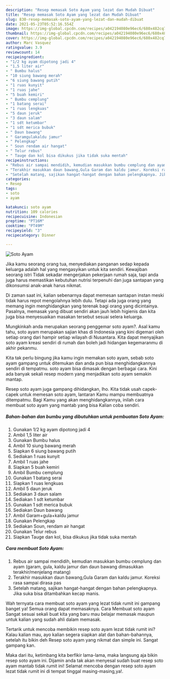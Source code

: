 ```yaml
---
description: "Resep memasak Soto Ayam yang lezat dan Mudah Dibuat"
title: "Resep memasak Soto Ayam yang lezat dan Mudah Dibuat"
slug: 830-resep-memasak-soto-ayam-yang-lezat-dan-mudah-dibuat
date: 2021-05-23T05:52:16.554Z
image: https://img-global.cpcdn.com/recipes/a042194080e96ec6/680x482cq70/soto-ayam-foto-resep-utama.jpg
thumbnail: https://img-global.cpcdn.com/recipes/a042194080e96ec6/680x482cq70/soto-ayam-foto-resep-utama.jpg
cover: https://img-global.cpcdn.com/recipes/a042194080e96ec6/680x482cq70/soto-ayam-foto-resep-utama.jpg
author: Marc Vasquez
ratingvalue: 3.9
reviewcount: 14
recipeingredient:
- "1/2 kg ayam dipotong jadi 4"
- "1,5 liter air"
- " Bumbu halus"
- "10 siung bawang merah"
- "6 siung bawang putih"
- "1 ruas kunyit"
- "1 ruas jahe"
- "5 buah kemiri"
- " Bumbu cemplung"
- "1 batang serai"
- "1 ruas lengkuas"
- "5 daun jeruk"
- "3 daun salam"
- "1 sdt ketumbar"
- "1 sdt merica bubuk"
- " Daun bawang"
- " Garamgulakaldu jamur"
- " Pelengkap"
- " Soun rendam air hangat"
- " Telur rebus"
- " Tauge dan kol bisa dikukus jika tidak suka mentah"
recipeinstructions:
- "Rebus air sampai mendidih, kemudian masukkan bumbu cemplung dan ayam (garam, gula, kaldu jamur dan daun bawang dimasukkan terakhir/menjelang matang)"
- "Terakhir masukkan daun bawang,Gula Garam dan kaldu jamur. Koreksi rasa sampai dirasa pas"
- "Setelah matang, sajikan hangat-hangat dengan bahan pelengkapnya. Jika suka bisa ditambahkan kecap manis."
categories:
- Resep
tags:
- soto
- ayam

katakunci: soto ayam 
nutrition: 109 calories
recipecuisine: Indonesian
preptime: "PT16M"
cooktime: "PT49M"
recipeyield: "3"
recipecategory: Dinner

---
```



![Soto Ayam](https://img-global.cpcdn.com/recipes/a042194080e96ec6/680x482cq70/soto-ayam-foto-resep-utama.jpg)

Jika kamu seorang orang tua, menyediakan panganan sedap kepada keluarga adalah hal yang mengasyikan untuk kita sendiri. Kewajiban seorang istri Tidak sekadar mengerjakan pekerjaan rumah saja, tapi anda juga harus memastikan kebutuhan nutrisi terpenuhi dan juga santapan yang dikonsumsi anak-anak harus nikmat.

Di zaman  saat ini, kalian sebenarnya dapat memesan santapan instan meski tidak harus repot mengolahnya lebih dulu. Tetapi ada juga orang yang memang ingin menghidangkan yang terenak bagi orang yang dicintainya. Pasalnya, memasak yang dibuat sendiri akan jauh lebih higienis dan kita juga bisa menyesuaikan masakan tersebut sesuai selera keluarga. 



Mungkinkah anda merupakan seorang penggemar soto ayam?. Asal kamu tahu, soto ayam merupakan sajian khas di Indonesia yang kini digemari oleh setiap orang dari hampir setiap wilayah di Nusantara. Kita dapat menyajikan soto ayam kreasi sendiri di rumah dan boleh jadi hidangan kegemaranmu di akhir pekanmu.

Kita tak perlu bingung jika kamu ingin memakan soto ayam, sebab soto ayam gampang untuk ditemukan dan anda pun bisa menghidangkannya sendiri di tempatmu. soto ayam bisa dimasak dengan berbagai cara. Kini ada banyak sekali resep modern yang menjadikan soto ayam semakin mantap.

Resep soto ayam juga gampang dihidangkan, lho. Kita tidak usah capek-capek untuk memesan soto ayam, lantaran Kamu mampu membuatnya ditempatmu. Bagi Kamu yang akan menghidangkannya, inilah cara membuat soto ayam yang mantab yang bisa Kalian coba sendiri.

<!--inarticleads1-->

##### Bahan-bahan dan bumbu yang dibutuhkan untuk pembuatan Soto Ayam:

1. Gunakan 1/2 kg ayam dipotong jadi 4
1. Ambil 1,5 liter air
1. Gunakan  Bumbu halus
1. Ambil 10 siung bawang merah
1. Siapkan 6 siung bawang putih
1. Sediakan 1 ruas kunyit
1. Ambil 1 ruas jahe
1. Siapkan 5 buah kemiri
1. Ambil  Bumbu cemplung
1. Gunakan 1 batang serai
1. Siapkan 1 ruas lengkuas
1. Ambil 5 daun jeruk
1. Sediakan 3 daun salam
1. Sediakan 1 sdt ketumbar
1. Gunakan 1 sdt merica bubuk
1. Sediakan  Daun bawang
1. Ambil  Garam+gula+kaldu jamur
1. Gunakan  Pelengkap
1. Sediakan  Soun, rendam air hangat
1. Gunakan  Telur rebus
1. Siapkan  Tauge dan kol, bisa dikukus jika tidak suka mentah




<!--inarticleads2-->

##### Cara membuat Soto Ayam:

1. Rebus air sampai mendidih, kemudian masukkan bumbu cemplung dan ayam (garam, gula, kaldu jamur dan daun bawang dimasukkan terakhir/menjelang matang)
1. Terakhir masukkan daun bawang,Gula Garam dan kaldu jamur. Koreksi rasa sampai dirasa pas
1. Setelah matang, sajikan hangat-hangat dengan bahan pelengkapnya. Jika suka bisa ditambahkan kecap manis.




Wah ternyata cara membuat soto ayam yang lezat tidak rumit ini gampang banget ya! Semua orang dapat memasaknya. Cara Membuat soto ayam Sangat sesuai sekali buat kita yang baru mau belajar memasak maupun untuk kalian yang sudah ahli dalam memasak.

Tertarik untuk mencoba membikin resep soto ayam lezat tidak rumit ini? Kalau kalian mau, ayo kalian segera siapkan alat dan bahan-bahannya, setelah itu bikin deh Resep soto ayam yang nikmat dan simple ini. Sangat gampang kan. 

Maka dari itu, ketimbang kita berfikir lama-lama, maka langsung aja bikin resep soto ayam ini. Dijamin anda tak akan menyesal sudah buat resep soto ayam mantab tidak rumit ini! Selamat mencoba dengan resep soto ayam lezat tidak rumit ini di tempat tinggal masing-masing,ya!.


